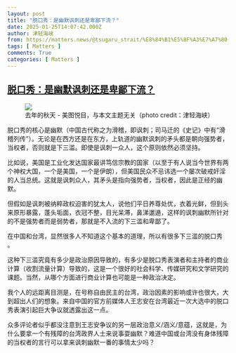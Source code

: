 ```yaml
---
layout: post
title: "脱口秀：是幽默讽刺还是卑鄙下流？"
date: 2025-01-25T14:07:42.000Z
author: 津轻海峡
from: https://matters.news/@tsugaru_strait/%E8%84%B1%E5%8F%A3%E7%A7%80-%E6%98%AF%E5%B9%BD%E9%BB%98%E8%AE%BD%E5%88%BA%E8%BF%98%E6%98%AF%E5%8D%91%E9%84%99%E4%B8%8B%E6%B5%81-bafybeicq522dfath6vmkiqjppcwr46fhc6o77o6a3g7ar2k3oerzaa37ey
tags: [ Matters ]
comments: True
categories: [ Matters ]
---
```

<!--1737814062000-->
[脱口秀：是幽默讽刺还是卑鄙下流？](https://matters.news/@tsugaru_strait/%E8%84%B1%E5%8F%A3%E7%A7%80-%E6%98%AF%E5%B9%BD%E9%BB%98%E8%AE%BD%E5%88%BA%E8%BF%98%E6%98%AF%E5%8D%91%E9%84%99%E4%B8%8B%E6%B5%81-bafybeicq522dfath6vmkiqjppcwr46fhc6o77o6a3g7ar2k3oerzaa37ey)
------

<div>
<figure class="image"><img src="https://imagedelivery.net/kDRCweMmqLnTPNlbum-pYA/prod/embed/1a6e061b-3e2a-4668-a6cf-3984c077043d.jpeg/public" referrerpolicy="no-referrer"><figcaption>去年的秋天 - 美图悦目，与本文主题无关（photo credit：津轻海峡）</figcaption></figure><p>脱口秀的核心是幽默（中国古代称之为滑稽，即讽刺；司马迁的《史记》中有“滑稽列传”）。无论是在西方还是在东方，上轨道的幽默讽刺的矛头都是朝向强势者，当权者，否则就是下三滥。即使是讽刺一众人，这个原则依然必须坚持。</p><p>比如说，美国是工业化发达国家最讲笃信宗教的国家（以至于有人说当今世界有两个神权大国，一个是美国，一个是伊朗），但美国民众不忌讳选一个屡次破戒奸淫的人当总统。这就是讽刺众人，其矛头是指向强势者，当权者，因此是正经的幽默。</p><p>但假如是讽刺被纳粹政权迫害的犹太人，说他们平日养尊处优，衣着光鲜，但到头来原形暴露，蓬头垢面，衣冠不整，目光呆滞，鼻涕邋遢，这样的讽刺幽默所针对的不是强势者而是弱势者，那就是不入流的下三滥和卑鄙了。</p><p>在中国和台湾，显然很多人不知道这个基本的道理，所以有很多下三滥的脱口秀 。</p><p>这种下三滥究竟有多少是政治原因导致的，有多少是脱口秀表演者和主持者的商业计算（收割流量计算）导致的，这是一个很好的社会科学、传媒研究和文学研究的课题。当然，从哪个方面进行商业计算也可能是一种政治决定。</p><p>我个人的远距离目测是，在号称自由民主的台湾，政治因素的影响或许也很大，大到超出人们的想象。来自中国的官方前媒体人王志安在台湾最近一次大选中的脱口秀表演引起巨大争议就透露出这一点。</p><p>众多评论者似乎都没注意到王志安争议的另一层政治意义/涵义/意蕴，这就是，为什么要拿一个有残障的台湾政界人士来说事耍幽默？难道中国或台湾没有身体残障的当权者的言行可以拿来讽刺幽默一番的事情太少吗？<br class="smart"></p><p><br class="smart"></p>
</div>
